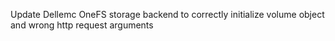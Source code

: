Update Dellemc OneFS storage backend to correctly initialize volume object and wrong http request arguments
